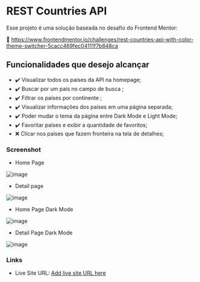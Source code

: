 # REST Countries API 

Esse projeto é uma solução baseada no desafio do Frontend Mentor: 

:link: https://www.frontendmentor.io/challenges/rest-countries-api-with-color-theme-switcher-5cacc469fec04111f7b848ca

## Funcionalidades que desejo alcançar

- :heavy_check_mark: Visualizar todos os países da API na homepage;
- :heavy_check_mark: Buscar por um país no campo de busca ;
- :heavy_check_mark: Filtrar os países por continente ;
- :heavy_check_mark: Visualizar informações dos países em uma página separada;
- :heavy_check_mark: Poder mudar o tema da página entre Dark Mode e Light Mode;
- :heavy_check_mark: Favoritar países e exibir a quantidade de favoritos;
- :x: Clicar nos países que fazem fronteira na tela de detalhes;

### Screenshot

- Home Page

![image](https://user-images.githubusercontent.com/71570108/210555473-44f00f4c-0740-4835-b1c2-f7e219f728b7.png)

- Detail page

![image](https://user-images.githubusercontent.com/71570108/210780702-6390f6c8-2a35-49d2-b613-1d08d24dba18.png)

- Home Page Dark Mode

![image](https://user-images.githubusercontent.com/71570108/210556422-590f9d94-ecf8-4756-889d-c9b984dd1404.png)

- Detail Page Dark Mode

![image](https://user-images.githubusercontent.com/71570108/210780142-124a570f-a96f-468e-aa2b-0dd0042081ae.png)



### Links

- Live Site URL: [Add live site URL here](https://your-live-site-url.com)

